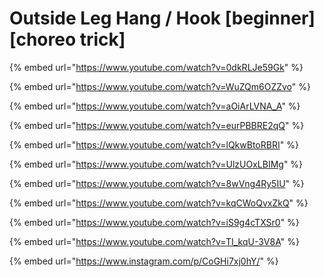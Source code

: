 # Outside Leg Hang / Hook \[beginner] \[choreo trick]



{% embed url="https://www.youtube.com/watch?v=0dkRLJe59Gk" %}

{% embed url="https://www.youtube.com/watch?v=WuZQm6OZZvo" %}

{% embed url="https://www.youtube.com/watch?v=aOiArLVNA_A" %}

{% embed url="https://www.youtube.com/watch?v=eurPBBRE2qQ" %}

{% embed url="https://www.youtube.com/watch?v=lQkwBtoRBRI" %}

{% embed url="https://www.youtube.com/watch?v=UlzUOxLBIMg" %}

{% embed url="https://www.youtube.com/watch?v=8wVng4Ry5IU" %}

{% embed url="https://www.youtube.com/watch?v=kqCWoQvxZkQ" %}

{% embed url="https://www.youtube.com/watch?v=iS9g4cTXSr0" %}

{% embed url="https://www.youtube.com/watch?v=TI_kqU-3V8A" %}

{% embed url="https://www.instagram.com/p/CoGHi7xj0hY/" %}
